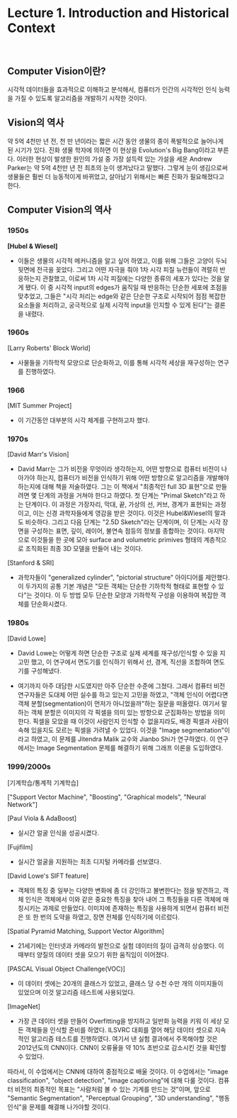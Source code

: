 # Lecture 1. Introduction and Historical Context<br></br>

## Computer Vision이란?
 시각적 데이터들을 효과적으로 이해하고 분석해서, 컴퓨터가 인간의 시각적인 인식 능력을 가질 수 있도록 알고리즘을 개발하기 시작한 것이다. 


## Vision의 역사
 약 5억 4천만 년 전, 천 만 년이라는 짧은 시간 동안 생물의 종이 폭발적으로 늘어나게 된 시기가 있다.
진화 생물 학자에 의하면 이 현상을 Evolution's Big Bang이라고 부른다.
이러한 현상이 발생한 원인의 가설 중 가장 설득력 있는 가설을 세운 Andrew Parker는 약 5억 4천만 년 전 최초의 눈이 생겨났다고 말했다.
그렇게 눈이 생김으로써 생물들은 훨씬 더 능동적이게 바뀌었고, 살아남기 위해서는 빠른 진화가 필요해졌다고 한다. 


## Computer Vision의 역사

### 1950s
<b>[Hubel & Wiesel]</b>
 - 이들은 생물의 시각적 메커니즘을 알고 싶어 하였고, 이를 위해 그들은 고양이 두뇌 뒷면에 전극을 꽂았다.
그리고 어떤 자극을 줘야 1차 시각 피질 뉴런들이 격렬히 반응하는지 관찰했고, 이로써 1차 시각 피질에는 다양한 종류의 세포가 있다는 것을 알게 됐다.
이 중 시각적 input의 edges가 움직일 때 반응하는 단순한 세포에 초점을 맞추었고, 그들은 "시각 처리는 edge와 같은 단순한 구조로 시작되어 점점 복잡한 요소들을 처리하고, 궁극적으로 실제 시각적 input을 인지할 수 있게 된다"는 결론을 내렸다.


### 1960s
[Larry Roberts' Block World]
 - 사물들을 기하학적 모양으로 단순화하고, 이를 통해 시각적 세상을 재구성하는 연구를 진행하였다.

### 1966
[MIT Summer Project]
 - 이 기간동안 대부분의 시각 체계를 구현하고자 했다.

### 1970s
[David Marr's Vision]
 - David Marr는 그가 비전을 무엇이라 생각하는지, 어떤 방향으로 컴퓨터 비전이 나아가야 하는지, 컴퓨터가 비전을 인식하기 위해 어떤 방향으로 알고리즘을 개발해야 하는지에 대해 책을 저술하였다.
그는 이 책에서 "최종적인 full 3D 표현"으로 만들려면 몇 단계의 과정을 거쳐야 한다고 하였다.
첫 단계는 "Primal Sketch"라고 하는 단계이다. 이 과정은 가장자리, 막대, 끝, 가상의 선, 커브, 경계가 표현되는 과정이고, 이는 신경 과학자들에게 영감을 받은 것이다. 이것은 Hubel&Wiesel의 말과도 비슷하다.
그리고 다음 단계는 "2.5D Sketch"라는 단계이며, 이 단계는 시각 장면을 구성하는 표면, 깊이, 레이어, 불연속 점등의 정보를 종합하는 것이다.
마지막으로 이것들을 한 곳에 모아 surface and volumetric primives 형태의 계층적으로 조직화된 최종 3D 모델을 만들어 내는 것이다.

[Stanford & SRI]
 - 과학자들이 "generalized cylinder", "pictorial structure" 아이디어를 제안했다. 이 두가지의 공통 기본 개념은 "모든 객체는 단순한 기하학적 형태로 표현할 수 있다"는 것이다. 
이 두 방법 모두 단순한 모양과 기하학적 구성을 이용하여 복잡한 객체를 단순화시켰다. 

### 1980s
[David Lowe]
 - David Lowe는 어떻게 하면 단순한 구조로 실제 세계를 재구성/인식할 수 있을 지 고민 했고, 이 연구에서 면도기를 인식하기 위해서 선, 경계, 직선을 조합하여 면도기를 구성해냈다.


* 여기까지 아주 대담한 시도였지만 아주 단순한 수준에 그쳤다. 그래서 컴퓨터 비전 연구자들은 도대체 어떤 실수를 하고 있는지 고민을 하였고,
"객체 인식이 어렵다면 객체 분할(segmentation)이 먼저가 아니었을까"하는 질문을 떠올렸다.
여기서 말하는 객체 분할은 이미지의 각 픽셀을 의미 있는 방향으로 군집화하는 방법을 의미한다. 픽셀을 모았을 때 이것이 사람인지 인식할 수 없을지라도, 배경 픽셀과 사람이 속해 있을지도 모르는 픽셀을 가려낼 수 있었다.
이것을 "Image segmentation"이라고 하였고, 이 문제를 Jitendra Malik 교수와 Jianbo Shi가 연구하였다. 이 연구에서는 Image Segmentation 문제를 해결하기 위해 그래프 이론을 도입하였다.


### 1999/2000s
[기계학습/통계적 기계학습]

["Support Vector Machine", "Boosting", "Graphical models", "Neural Network"]

[Paul Viola & AdaBoost]
 - 실시간 얼굴 인식을 성공시켰다.

[Fujifilm]
 - 실시간 얼굴을 지원하는 최초 디지털 카메라를 선보였다.

[David Lowe's SIFT feature]
- 객체의 특징 중 일부는 다양한 변화에 좀 더 강인하고 불변한다는 점을 발견하고, 객체 인식은 객체에서 이와 같은 중요한 특징을 찾아 내어 그 특징들을 다른 객체에 매칭시키는 과제로 만들었다.
이미지에 존재하는 특징을 사용하게 되면서 컴퓨터 비전은 또 한 번의 도약을 하였고, 장면 전체를 인식하기에 이르렀다.

[Spatial Pyramid Matching, Support Vector Algorithm]


* 21세기에는 인터넷과 카메라의 발전으로 실험 데이터의 질이 급격히 상승했다. 이 때부터 양질의 데이터 셋을 모으기 위한 움직임이 이어졌다.

[PASCAL Visual Object Challenge(VOC)]
 - 이 데이터 셋에는 20개의 클래스가 있었고, 클래스 당 수천 수만 개의 이미지들이 있었으며 이것 알고리즘 테스트에 사용되었다.

[ImageNet]
 - 가장 큰 데이터 셋을 만들어 Overfitting을 방지하고 일반화 능력을 키워 이 세상 모든 객체들을 인식할 준비를 하였다. 
ILSVRC 대회를 열어 해당 데이터 셋으로 지속적인 알고리즘 테스트를 진행하였다. 여기서 낸 실험 결과에서 주목해야할 것은 2012년도의 CNN이다.
CNN이 오류율을 약 10% 초반으로 감소시킨 것을 확인할 수 있었다.


따라서, 이 수업에서는 CNN에 대하여 중점적으로 배울 것이다. 이 수업에서는 "image classification", "object detection", "image captioning"에 대해 다룰 것이다.
컴퓨터 비전의 최종적인 목표는 "사람처럼 볼 수 있는 기계를 만드는 것"이며, 앞으로 "Semantic Segmentation", "Perceptual Grouping", "3D understanding", "행동 인식"을 문제를 해결해 나가야할 것이다.
